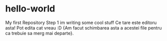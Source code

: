 # hello-world
My first Repository
Step 1 im writing some cool stuff
Ce tare este editoru asta!
Pot edita cat vreau :D
{Am facut schimbarea asta a acestei file pentru ca trebuie sa merg mai departe}.
